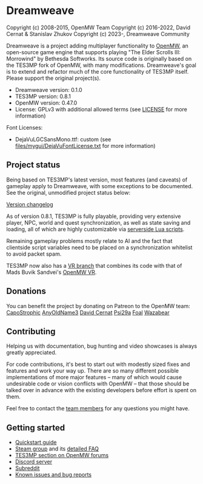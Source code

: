 Dreamweave
======
Copyright (c) 2008-2015, OpenMW Team
Copyright (c) 2016-2022, David Cernat & Stanislav Zhukov
Copyright (c) 2023-, Dreamweave Community

Dreamweave is a project adding multiplayer functionality to [OpenMW](https://github.com/OpenMW/openmw), an open-source game engine that supports playing "The Elder Scrolls III: Morrowind" by Bethesda Softworks. Its source code is originally based on the TES3MP fork of OpenMW, with many modifications. Dreamweave's goal is to extend and refactor much of the core functionality of TES3MP itself. Please support the original project(s).

* Dreamweave version: 0.1.0
* TES3MP version: 0.8.1
* OpenMW version: 0.47.0
* License: GPLv3 with additional allowed terms (see [LICENSE](https://github.com/TES3MP/TES3MP/blob/master/LICENSE) for more information)

Font Licenses:
* DejaVuLGCSansMono.ttf: custom (see [files/mygui/DejaVuFontLicense.txt](https://github.com/TES3MP/TES3MP/blob/master/files/mygui/DejaVuFontLicense.txt) for more information)

Project status
--------------

Being based on TES3MP's latest version, most features (and caveats) of gameplay apply to Dreamweave, with some exceptions to be documented. See the original, unmodified project status below:

[Version changelog](https://github.com/TES3MP/TES3MP/blob/master/tes3mp-changelog.md)

As of version 0.8.1, TES3MP is fully playable, providing very extensive player, NPC, world and quest synchronization, as well as state saving and loading, all of which are highly customizable via [serverside Lua scripts](https://github.com/TES3MP/CoreScripts).

Remaining gameplay problems mostly relate to AI and the fact that clientside script variables need to be placed on a synchronization whitelist to avoid packet spam.

TES3MP now also has a [VR branch](https://github.com/TES3MP/TES3MP/tree/0.8.1-vr) that combines its code with that of Mads Buvik Sandvei's [OpenMW VR](https://gitlab.com/madsbuvi/openmw).

Donations
---------------

You can benefit the project by donating on Patreon to the OpenMW team:
[CapoStrophic](https://www.patreon.com/capostrophic)
[AnyOldName3](https://www.patreon.com/AnyOldName3)
[David Cernat](https://www.patreon.com/davidcernat)
[Psi29a](https://www.patreon.com/psi29a)
[Foal](https://ko-fi.com/madsbuvi)
[Wazabear](https://www.patreon.com/wazabear)

Contributing
---------------

Helping us with documentation, bug hunting and video showcases is always greatly appreciated.

For code contributions, it's best to start out with modestly sized fixes and features and work your way up. There are so many different possible implementations of more major features – many of which would cause undesirable code or vision conflicts with OpenMW – that those should be talked over in advance with the existing developers before effort is spent on them.

Feel free to contact the [team members](https://github.com/Dreamweave-mp/dreamweave/blob/master/dreamweave-credits.md) for any questions you might have.

Getting started
---------------

* [Quickstart guide](https://github.com/TES3MP/TES3MP/wiki/Quickstart-guide)
* [Steam group](https://steamcommunity.com/groups/mwmulti) and its [detailed FAQ](https://steamcommunity.com/groups/mwmulti/discussions/1/353916184342480541/)
* [TES3MP section on OpenMW forums](https://forum.openmw.org/viewforum.php?f=45)
* [Discord server](https://discord.gg/ECJk293)
* [Subreddit](https://www.reddit.com/r/tes3mp)
* [Known issues and bug reports](https://github.com/TES3MP/TES3MP/issues)
